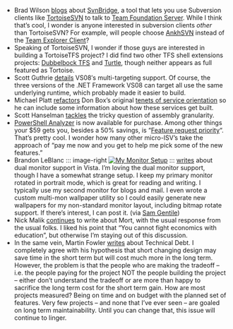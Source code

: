 -   Brad Wilson
    [blogs](http://www.agileprogrammer.com/dotnetguy/archive/2007/06/19/22906.aspx)
    about [SvnBridge](http://www.codeplex.com/SvnBridge), a tool that
    lets you use Subversion clients like
    [TortoiseSVN](http://tortoisesvn.net/) to talk to [Team Foundation
    Server](http://msdn2.microsoft.com/en-us/teamsystem/aa718825.aspx).
    While I think that’s cool, I wonder is anyone interested in
    subversion clients *other* than TortoiseSVN? For example, will
    people choose [AnkhSVN](http://ankhsvn.tigris.org/) instead of the
    [Team Explorer
    Client](http://msdn2.microsoft.com/en-us/library/ms181304(VS.80).aspx)?
-   Speaking of TortoiseSVN, I wonder if those guys are interested in
    building a TortoiseTFS project? I did find two other TFS shell
    extensions projects: [Dubbelbock
    TFS](http://blog.benday.com/archive/2007/05/18/23006.aspx) and
    [Turtle](http://www.codeplex.com/Turtle), though neither appears as
    full featured as Tortoise.
-   Scott Guthrie
    [details](http://weblogs.asp.net/scottgu/archive/2007/06/20/vs-2008-multi-targeting-support.aspx)
    VS08′s multi-targeting support. Of course, the three versions of the
    .NET Framework VS08 can target all use the same underlying runtime,
    which probably made it easier to build.
-   Michael Platt
    [refactors](http://michaelplatt.net/blogs/architecture/archive/2007/06/18/service-oriented-programming-sop-tenets.aspx) Don
    Box’s original [tenets of service
    orientation](http://msdn.microsoft.com/msdnmag/issues/04/01/Indigo/default.aspx)
    so he can include some information about how these services get
    built.
-   Scott Hanselman
    [tackles](http://feeds.feedburner.com/~r/ScottHanselman/~3/126242743/AssemblyFiefdomsWhatsTheRightNumberOfAssembliesLibraries.aspx)
    the tricky question of assembly granularity.
-   [PowerShell
    Analyzer](http://powershell.com/store/index.php?act=viewProd&productId=2)
    is now available for purchase. Among other things your \$59 gets
    you, besides a 50% savings, is “[Feature request
    priority](http://powershelllive.com/)“. That’s pretty cool. I wonder
    how many other micro-ISV’s take the approach of “pay me now and you
    get to help me pick some of the new features.”
-   Brandon LeBlanc
	::: image-right
	[![My Monitor Setup](http://s3.amazonaws.com/devhawk_images/WindowsLiveWriter/MorningCoffee92_A997/IMAGE_00062_thumb.jpg)](http://s3.amazonaws.com/devhawk_images/WindowsLiveWriter/MorningCoffee92_A997/IMAGE_00062.jpg)
	:::
    [writes](http://windowsvistablog.com/blogs/windowsexperience/archive/2007/06/20/running-a-dual-monitor-setup-with-windows-vista.aspx)
    about dual monitor support in Vista. I’m loving the dual monitor
    support, though I have a somewhat strange setup. I keep my primary
    monitor rotated in portrait mode, which is great for reading and
    writing. I typically use my second monitor for blogs and mail. I
    even wrote a custom multi-mon wallpaper utility so I could easily
    generate new wallpapers for my non-standard monitor layout,
    including bitmap rotate support. If there’s interest, I can post it.
    (via [Sam
    Gentile](http://codebetter.com/blogs/sam.gentile/archive/2007/06/20/new-and-notable-173.aspx))
-   Nick Malik
    [continues](http://blogs.msdn.com/nickmalik/archive/2007/06/19/not-crazy-just-lateral-thinking.aspx)
    to write about Mort, with the usual response from the usual folks. I
    liked his point that “You cannot fight economics with education”,
    but otherwise I’m staying out of this discussion.
-   In the same vein, Martin Fowler
    [writes](http://martinfowler.com/bliki/DesignStaminaHypothesis.html)
    about Technical Debt. I completely agree with his hypothesis that
    short changing design may save time in the short term but will cost
    much more in the long term. However, the problem is that the people
    who are making the tradeoff – i.e. the people paying for the project
    NOT the people building the project – either don’t understand the
    tradeoff or are more than happy to sacrifice the long term cost for
    the short term gain. How are most projects measured? Being on time
    and on budget with the planned set of features. Very few projects –
    and none that I’ve ever seen – are goaled on long term
    maintainability. Until you can change that, this issue will continue
    to linger.

